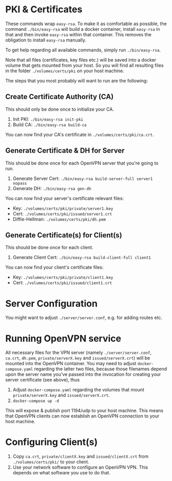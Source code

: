 # PKI & Certificates

These commands wrap `easy-rsa`. To make it as comfortable as possible, the command
`./bin/easy-rsa` will build a docker container, install `easy-rsa` in that and then
invoke `easy-rsa` within that container. This removes the obligation to install
`easy-rsa` manually.

To get help regarding all available commands, simply run `./bin/easy-rsa`.

Note that all files (certificates, key files etc.) will be saved into a docker
volume that gets mounted from your host. So you will find all resulting files in
the folder `./volumes/certs/pki` on your host machine.

The steps that you most probably will want to run are the following:

## Create Certificate Authority (CA)
This should only be done once to initialize your CA.

1. Init PKI: `./bin/easy-rsa init-pki`
2. Build CA: `./bin/easy-rsa build-ca`

You can now find your CA's certificate in `./volumes/certs/pki/ca.crt`.

## Generate Certificate & DH for Server
This should be done once for each OpenVPN server that you're going to
run.

1. Generate Server Cert: `./bin/easy-rsa build-server-full server1 nopass`
2. Generate DH: `./bin/easy-rsa gen-dh`

You can now find your server's certificate relevant files:
- Key: `./volumes/certs/pki/private/server1.key`
- Cert: `./volumes/certs/pki/issued/server1.crt`
- Diffie-Hellman: `./volumes/certs/pki/dh.pem`

## Generate Certificate(s) for Client(s)
This should be done once for each client.

1. Generate Client Cert: `./bin/easy-rsa build-client-full client1`

You can now find your client's certificate files:
- Key: `./volumes/certs/pki/private/client1.key`
- Cert: `./volumes/certs/pki/issued/client1.crt`


# Server Configuration
You might want to adjust `./server/server.conf`, e.g. for adding routes etc.


# Running OpenVPN service
All necessary files for the VPN server (namely `./server/server.conf`, `ca.crt`, 
`dh.pem`, `private/serverX.key` and `issued/serverX.crt`) will be mounted into the
OpenVPN container. You may need to
adjust `docker-compose.yaml` regarding the latter two files, because those filenames
depend upon the server name you've passed into the invocation for creating your server
certificate (see above), thus

1. Adjust `docker-compose.yaml` regarding the volumes that mount `private/serverX.key`
   and `issued/serverX.crt`.
2. `docker-compose up -d`

This will expose & publish port 1194/udp to your host machine. This means that OpenVPN
clients can now establish an OpenVPN connection to your host machine.


# Configuring Client(s)
1. Copy `ca.crt`, `private/clientX.key` and `issued/clientX.crt` from `./volumes/certs/pki/`
   to your client.
2. Use your network software to configure an OpenVPN VPN. This depends on what software you
   use to do that.
